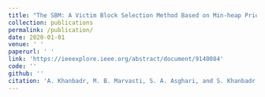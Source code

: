 ```yaml
---
title: "The SBM: A Victim Block Selection Method Based on Min-heap Priority Queues"
collection: publications
permalink: /publication/
date: 2020-01-01
venue: ' '
paperurl: ' '
link: 'https://ieeexplore.ieee.org/abstract/document/9140084'
code: ''
github: ''
citation: 'A. Khanbadr, M. B. Marvasti, S. A. Asghari, and S. Khanbadr. &quot;The SBM: A Victim Block Selection Method Based on Min-heap Priority Queues.&quot; <i>In 2020 CSI/CPSSI International Symposium on Real-Time and Embedded Systems and Technologies (RTEST)</i>, pp. 1-8. IEreal published EE, 2020'
--- 
```


<!--real published date: 2020-07-15, A. Khanbadr, M. B. Marvasti, S. A. Asghari, and S. Khanbadr, ” The SBM: A Victim Block Selection Method
Based on Min-heap Priority Queues,” In 2020 CSI/CPSSI International Symposium on Real-Time and Embedded
Systems and Technologies (RTEST), pp. 1-8. IEEE, 2020, -->

<!-- ---
title: "A Latent Variable Approach to Measuring and Explaining Peace Agreement Strength"
collection: publications
permalink: /publication/2021-peace-agreement-strength
date: 2021-01-27
venue: 'Political Science Research and Methods'
paperurl: '/files/pdf/research/Agreement Strength Accepted.pdf'
link: 'https://doi.org/10.1017/psrm.2019.23'
code: 'https://doi.org/10.7910/DVN/VUY8UI'
github: 'https://github.com/jayrobwilliams/Peace-Agreement-Strength'
citation: 'Williams, Rob, Daniel J. Gustafson, Stephen E. Gent, and Mark J.C. Crescenzi. 2021. &quot;A Latent Variable Approach to Measuring and Explaining Peace Agreement Strength.&quot; <i>Political Science Research and Methods</i> 9(1): 89-105. doi:10.1017/psrm.2019.23'
---  -->
<!-- ---
title: "Paper Title Number 1"
collection: publications
permalink: /publication/2009-10-01-paper-title-number-1
excerpt: 'This paper is about the number 1. The number 2 is left for future work.'
date: 2009-10-01
venue: 'Journal 1'
paperurl: 'http://academicpages.github.io/files/paper1.pdf'
citation: 'Your Name, You. (2009). &quot;Paper Title Number 1.&quot; <i>Journal 1</i>. 1(1).'
---
This paper is about the number 1. The number 2 is left for future work.

[Download paper here](http://academicpages.github.io/files/paper1.pdf)



